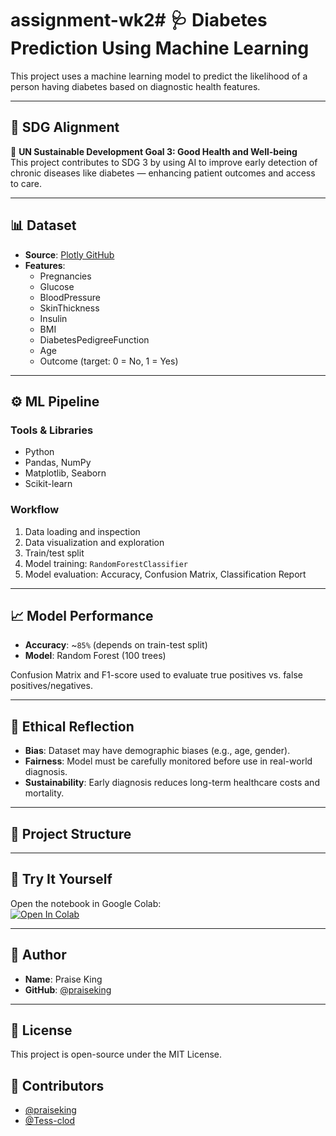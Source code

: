 # assignment-wk2# 🩺 Diabetes Prediction Using Machine Learning

This project uses a machine learning model to predict the likelihood of a person having diabetes based on diagnostic health features.

---

## 📌 SDG Alignment

🎯 **UN Sustainable Development Goal 3: Good Health and Well-being**  
This project contributes to SDG 3 by using AI to improve early detection of chronic diseases like diabetes — enhancing patient outcomes and access to care.

---

## 📊 Dataset

- **Source**: [Plotly GitHub](https://raw.githubusercontent.com/plotly/datasets/master/diabetes.csv)
- **Features**:
  - Pregnancies
  - Glucose
  - BloodPressure
  - SkinThickness
  - Insulin
  - BMI
  - DiabetesPedigreeFunction
  - Age
  - Outcome (target: 0 = No, 1 = Yes)

---

## ⚙️ ML Pipeline

### Tools & Libraries
- Python
- Pandas, NumPy
- Matplotlib, Seaborn
- Scikit-learn

### Workflow
1. Data loading and inspection
2. Data visualization and exploration
3. Train/test split
4. Model training: `RandomForestClassifier`
5. Model evaluation: Accuracy, Confusion Matrix, Classification Report

---

## 📈 Model Performance

- **Accuracy**: ~`85%` (depends on train-test split)
- **Model**: Random Forest (100 trees)

Confusion Matrix and F1-score used to evaluate true positives vs. false positives/negatives.

---

## 🧠 Ethical Reflection

- **Bias**: Dataset may have demographic biases (e.g., age, gender).
- **Fairness**: Model must be carefully monitored before use in real-world diagnosis.
- **Sustainability**: Early diagnosis reduces long-term healthcare costs and mortality.

---

## 📁 Project Structure


---

## 🚀 Try It Yourself

Open the notebook in Google Colab:  
[![Open In Colab](https://colab.research.google.com/assets/colab-badge.svg)](https://colab.research.google.com/github/<your-username>/<your-repo>/blob/main/diabetes_model.ipynb)

---

## 👤 Author

- **Name**: Praise King
- **GitHub**: [@praiseking](https://github.com/praiseking)

---

## 📜 License

This project is open-source under the MIT License.

## 👥 Contributors

- [@praiseking](https://github.com/PRAISE-KING/tree/main)  
- [@Tess-clod](https://github.com/Tess-cloud/AI-ML-Assignment-2.git)   

